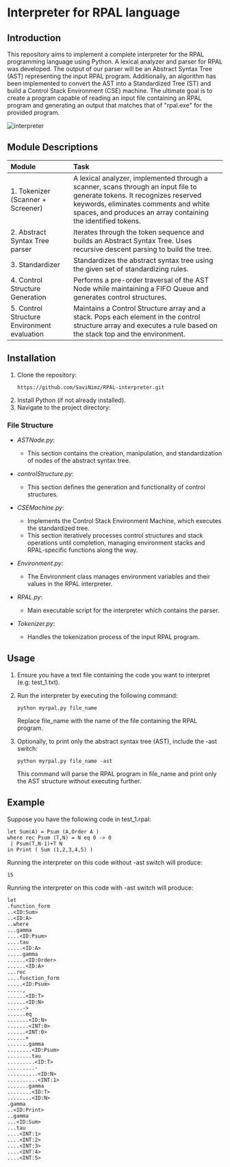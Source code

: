 # Interpreter for RPAL language

## Introduction

This repository aims to implement a complete interpreter for the RPAL programming language using Python. 
A lexical analyzer and parser for RPAL was developed. The output of our parser will be an Abstract Syntax Tree (AST) representing the input RPAL program. Additionally,  an algorithm has been implemented to convert the AST into a Standardized Tree (ST) and build a Control Stack Environment (CSE) machine. The ultimate goal is to create a program capable of reading an input file containing an RPAL program and generating an output that matches that of "rpal.exe" for the provided program.

![interpreter](https://github.com/SaviNimz/RPAL-interpreter/assets/108650897/0b223583-dfc0-45c1-bdf4-39a4292142ed)


## Module Descriptions
| Module                              | Task                                                                                                   |
| :---------------------------------- | :----------------------------------------------------------------------------------------------------- |
| 1. Tokenizer (Scanner + Screener)  | A lexical analyzer, implemented through a scanner, scans through an input file to generate tokens. It recognizes reserved keywords, eliminates comments and white spaces, and produces an array containing the identified tokens. |
| 2. Abstract Syntax Tree parser      | Iterates through the token sequence and builds an Abstract Syntax Tree. Uses recursive descent parsing to build the tree. |
| 3. Standardizer                     | Standardizes the abstract syntax tree using the given set of standardizing rules.                      |
| 4. Control Structure Generation     | Performs a pre-order traversal of the AST Node while maintaining a FIFO Queue and generates control structures. |
| 5. Control Structure Environment evaluation | Maintains a Control Structure array and a stack. Pops each element in the control structure array and executes a rule based on the stack top and the environment. |


## Installation

1. Clone the repository:
    ```
    https://github.com/SaviNimz/RPAL-interpreter.git
2. Install Python (if not already installed).
3. Navigate to the project directory:


### File Structure
- *ASTNode.py*: 
    - This section contains the creation, manipulation, and standardization of nodes of the abstract syntax tree.

- *controlStructure.py*: 
    - This section defines the generation and functionality of control structures.

- *CSEMachine.py*: 
    - Implements the Control Stack Environment Machine, which executes the standardized tree.
    - This section iteratively processes control structures and stack operations until completion, managing environment stacks and RPAL-specific functions along the way.

- *Environment.py*: 
    - The Environment class manages environment variables and their values in the RPAL interpreter.

- *RPAL.py*: 
    - Main executable script for the interpreter which contains the parser.

- *Tokenizer.py*: 
    - Handles the tokenization process of the input RPAL program.


## Usage

1. Ensure you have a text file containing the code you want to interpret (e.g: test_1.txt).
2. Run the interpreter by executing the following command:
    ```
    python myrpal.py file_name
    ```

    Replace file_name with the name of the file containing the RPAL program.

3. Optionally, to print only the abstract syntax tree (AST), include the -ast switch:
    ```
    python myrpal.py file_name -ast
    ```

    This command will parse the RPAL program in file_name and print only the AST structure without executing further.


## Example

Suppose you have the following code in test_1.rpal:

```
let Sum(A) = Psum (A,Order A )
where rec Psum (T,N) = N eq 0 -> 0
 | Psum(T,N-1)+T N
in Print ( Sum (1,2,3,4,5) )
```

Running the interpreter on this code without -ast switch will produce:
```
15
```
Running the interpreter on this code with -ast switch will produce:

```
let
.function_form
..<ID:Sum>
..<ID:A>
..where
...gamma
....<ID:Psum>
....tau
.....<ID:A>
.....gamma
......<ID:Order>
......<ID:A>
...rec
....function_form
.....<ID:Psum>
.....,
......<ID:T>
......<ID:N>
.....->
......eq
.......<ID:N>
.......<INT:0>
......<INT:0>
......+
.......gamma
........<ID:Psum>
........tau
.........<ID:T>
.........-
..........<ID:N>
..........<INT:1>
.......gamma
........<ID:T>
........<ID:N>
.gamma
..<ID:Print>
..gamma
...<ID:Sum>
...tau
....<INT:1>
....<INT:2>
....<INT:3>
....<INT:4>
....<INT:5>
```